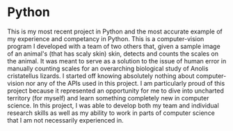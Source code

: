 # Python
  This is my most recent project in Python and the most accurate example of my experience and competancy in Python. This is a computer-vision program I developed with a team of two others that, given a sample image of an animal's (that has scaly skin) skin, detects and counts the scales on the animal. It was meant to serve as a solution to the issue of human error in manually counting scales for an overarching biological study of Anolis cristatellus lizards. I started off knowing absolutely nothing about computer-vision nor any of the APIs used in this project. 
  I am particularly proud of this project because it represented an opportunity for me to dive into uncharted territory (for myself) and learn something completely new in computer science. In this project, I was able to develop both my team and individual research skills as well as my ability to work in parts of computer science that I am not necessarily experienced in. 
